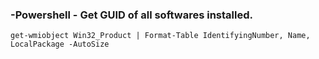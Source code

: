 <h3>-Powershell - Get GUID of all softwares installed.</h3>
<code>get-wmiobject Win32_Product | Format-Table IdentifyingNumber, Name, LocalPackage -AutoSize</code>
